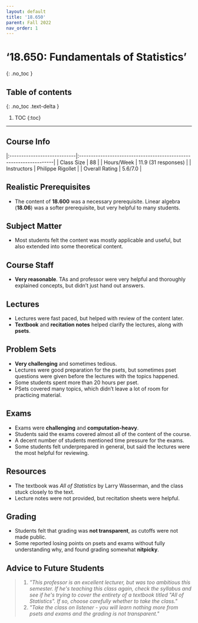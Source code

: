 ```yaml
---
layout: default
title: '18.650'
parent: Fall 2022
nav_order: 1
---
```


# ‘18.650: Fundamentals of Statistics’
{: .no_toc }

## Table of contents
{: .no_toc .text-delta }

1. TOC
{:toc}

---

## Course Info

|:----------------------------|:-------------------------------------------------------------------|
| Class Size    		| 88                                                           		|
| Hours/Week        	| 11.9 (31 responses)                                          	| 
| Instructors         	| Philippe Rigollet			|
| Overall Rating	| 5.6/7.0						|

## Realistic Prerequisites
* The content of **18.600** was a necessary prerequisite. Linear algebra (**18.06**) was a softer prerequisite, but very helpful to many students. 

## Subject Matter
* Most students felt the content was mostly applicable and useful, but also extended into some theoretical content.

## Course Staff
* **Very reasonable**. TAs and professor were very helpful and thoroughly explained concepts, but didn’t just hand out answers.

## Lectures
* Lectures were fast paced, but helped with review of the content later. 
* **Textbook** and **recitation notes** helped clarify the lectures, along with **psets**.

## Problem Sets
* **Very challenging** and sometimes tedious.
* Lectures were good preparation for the psets, but sometimes pset questions were given before the lectures with the topics happened.
* Some students spent more than 20 hours per pset.
* PSets covered many topics, which didn’t leave a lot of room for practicing material.

## Exams
* Exams were **challenging** and **computation-heavy**.
* Students said the exams covered almost all of the content of the course.
* A decent number of students mentioned time pressure for the exams.
* Some students felt underprepared in general, but said the lectures were the most helpful for reviewing.

## Resources
* The textbook was *All of Statistics* by Larry Wasserman, and the class stuck closely to the text.
* Lecture notes were not provided, but recitation sheets were helpful.

## Grading
* Students felt that grading was **not transparent**, as cutoffs were not made public.
* Some reported losing points on psets and exams without fully understanding why, and found grading somewhat **nitpicky**.

## Advice to Future Students
> 1. *”This professor is an excellent lecturer, but was too ambitious this semester. If he's
teaching this class again, check the syllabus and see if he's trying to cover the entirety of a textbook titled "All of Statistics". If so, choose carefully whether to take the class."* 
> 2. *"Take the class on listener - you will learn nothing more from psets and exams and the
grading is not transparent."*
